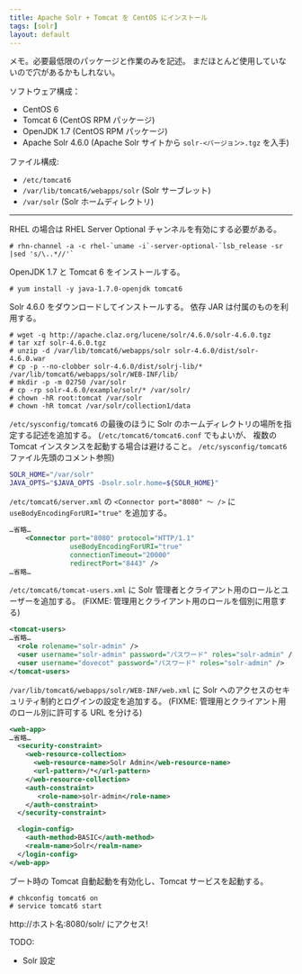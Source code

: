 ```yaml
---
title: Apache Solr + Tomcat を CentOS にインストール
tags: [solr]
layout: default
---
```


メモ。必要最低限のパッケージと作業のみを記述。
まだほとんど使用していないので穴があるかもしれない。

ソフトウェア構成：

  * CentOS 6
  * Tomcat 6 (CentOS RPM パッケージ)
  * OpenJDK 1.7 (CentOS RPM パッケージ)
  * Apache Solr 4.6.0 (Apache Solr サイトから `solr-<バージョン>.tgz` を入手)

ファイル構成:

  * `/etc/tomcat6`
  * `/var/lib/tomcat6/webapps/solr` (Solr サーブレット)
  * `/var/solr` (Solr ホームディレクトリ)

* * *

RHEL の場合は RHEL Server Optional チャンネルを有効にする必要がある。

``` console
# rhn-channel -a -c rhel-`uname -i`-server-optional-`lsb_release -sr |sed 's/\..*//'`
```

OpenJDK 1.7 と Tomcat 6 をインストールする。

``` console
# yum install -y java-1.7.0-openjdk tomcat6
```

Solr 4.6.0 をダウンロードしてインストールする。
依存 JAR は付属のものを利用する。

``` console
# wget -q http://apache.claz.org/lucene/solr/4.6.0/solr-4.6.0.tgz
# tar xzf solr-4.6.0.tgz
# unzip -d /var/lib/tomcat6/webapps/solr solr-4.6.0/dist/solr-4.6.0.war
# cp -p --no-clobber solr-4.6.0/dist/solrj-lib/* /var/lib/tomcat6/webapps/solr/WEB-INF/lib/
# mkdir -p -m 02750 /var/solr
# cp -rp solr-4.6.0/example/solr/* /var/solr/
# chown -hR root:tomcat /var/solr
# chown -hR tomcat /var/solr/collection1/data
```

`/etc/sysconfig/tomcat6` の最後のほうに
Solr のホームディレクトリの場所を指定する記述を追加する。
(`/etc/tomcat6/tomcat6.conf` でもよいが、
複数の Tomcat インスタンスを起動する場合は避けること。
`/etc/sysconfig/tomcat6` ファイル先頭のコメント参照)

``` sh
SOLR_HOME="/var/solr"
JAVA_OPTS="$JAVA_OPTS -Dsolr.solr.home=${SOLR_HOME}"
```

`/etc/tomcat6/server.xml` の
`<Connector port="8080" 〜 />` に `useBodyEncodingForURI="true"` を追加する。

``` xml
…省略…
    <Connector port="8080" protocol="HTTP/1.1"
               useBodyEncodingForURI="true"
               connectionTimeout="20000"
               redirectPort="8443" />
…省略…
```

`/etc/tomcat6/tomcat-users.xml` に Solr
管理者とクライアント用のロールとユーザーを追加する。
(FIXME: 管理用とクライアント用のロールを個別に用意する)

``` xml
<tomcat-users>
…省略…
  <role rolename="solr-admin" />
  <user username="solr-admin" password="パスワード" roles="solr-admin" />
  <user username="dovecot" password="パスワード" roles="solr-admin" />
</tomcat-users>
```

`/var/lib/tomcat6/webapps/solr/WEB-INF/web.xml` に Solr
へのアクセスのセキュリティ制約とログインの設定を追加する。
(FIXME: 管理用とクライアント用のロール別に許可する URL を分ける)

``` xml
<web-app>
…省略…
  <security-constraint>
    <web-resource-collection>
      <web-resource-name>Solr Admin</web-resource-name>
      <url-pattern>/*</url-pattern>
    </web-resource-collection>
    <auth-constraint>
       <role-name>solr-admin</role-name>
    </auth-constraint>
  </security-constraint>

  <login-config>
    <auth-method>BASIC</auth-method>
    <realm-name>Solr</realm-name>
  </login-config>
</web-app>
```

ブート時の Tomcat 自動起動を有効化し、Tomcat サービスを起動する。

``` console
# chkconfig tomcat6 on
# service tomcat6 start
```

http://ホスト名:8080/solr/ にアクセス!

TODO:

  * Solr 設定

